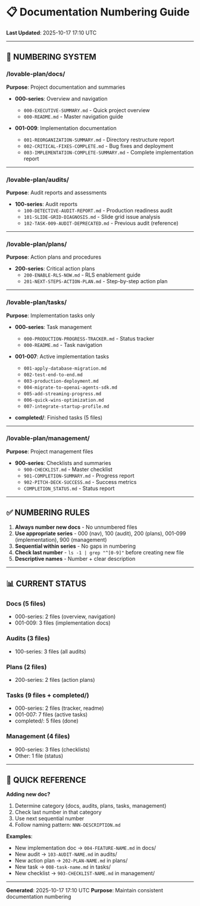 # 📋 Documentation Numbering Guide

**Last Updated**: 2025-10-17 17:10 UTC

---

## 📁 NUMBERING SYSTEM

### /lovable-plan/docs/
**Purpose**: Project documentation and summaries

- **000-series**: Overview and navigation
  - `000-EXECUTIVE-SUMMARY.md` - Quick project overview
  - `000-README.md` - Master navigation guide

- **001-009**: Implementation documentation
  - `001-REORGANIZATION-SUMMARY.md` - Directory restructure report
  - `002-CRITICAL-FIXES-COMPLETE.md` - Bug fixes and deployment
  - `003-IMPLEMENTATION-COMPLETE-SUMMARY.md` - Complete implementation report

---

### /lovable-plan/audits/
**Purpose**: Audit reports and assessments

- **100-series**: Audit reports
  - `100-DETECTIVE-AUDIT-REPORT.md` - Production readiness audit
  - `101-SLIDE-GRID-DIAGNOSIS.md` - Slide grid issue analysis
  - `102-TASK-009-AUDIT-DEPRECATED.md` - Previous audit (reference)

---

### /lovable-plan/plans/
**Purpose**: Action plans and procedures

- **200-series**: Critical action plans
  - `200-ENABLE-RLS-NOW.md` - RLS enablement guide
  - `201-NEXT-STEPS-ACTION-PLAN.md` - Step-by-step action plan

---

### /lovable-plan/tasks/
**Purpose**: Implementation tasks only

- **000-series**: Task management
  - `000-PRODUCTION-PROGRESS-TRACKER.md` - Status tracker
  - `000-README.md` - Task navigation

- **001-007**: Active implementation tasks
  - `001-apply-database-migration.md`
  - `002-test-end-to-end.md`
  - `003-production-deployment.md`
  - `004-migrate-to-openai-agents-sdk.md`
  - `005-add-streaming-progress.md`
  - `006-quick-wins-optimization.md`
  - `007-integrate-startup-profile.md`

- **completed/**: Finished tasks (5 files)

---

### /lovable-plan/management/
**Purpose**: Project management files

- **900-series**: Checklists and summaries
  - `900-CHECKLIST.md` - Master checklist
  - `901-COMPLETION-SUMMARY.md` - Progress report
  - `902-PITCH-DECK-SUCCESS.md` - Success metrics
  - `COMPLETION_STATUS.md` - Status report

---

## ✅ NUMBERING RULES

1. **Always number new docs** - No unnumbered files
2. **Use appropriate series** - 000 (nav), 100 (audit), 200 (plans), 001-099 (implementation), 900 (management)
3. **Sequential within series** - No gaps in numbering
4. **Check last number** - `ls -1 | grep "^[0-9]"` before creating new file
5. **Descriptive names** - Number + clear description

---

## 📊 CURRENT STATUS

### Docs (5 files)
- 000-series: 2 files (overview, navigation)
- 001-009: 3 files (implementation docs)

### Audits (3 files)
- 100-series: 3 files (all audits)

### Plans (2 files)
- 200-series: 2 files (action plans)

### Tasks (9 files + completed/)
- 000-series: 2 files (tracker, readme)
- 001-007: 7 files (active tasks)
- completed/: 5 files (done)

### Management (4 files)
- 900-series: 3 files (checklists)
- Other: 1 file (status)

---

## 🎯 QUICK REFERENCE

**Adding new doc?**
1. Determine category (docs, audits, plans, tasks, management)
2. Check last number in that category
3. Use next sequential number
4. Follow naming pattern: `NNN-DESCRIPTION.md`

**Examples**:
- New implementation doc → `004-FEATURE-NAME.md` in docs/
- New audit → `103-AUDIT-NAME.md` in audits/
- New action plan → `202-PLAN-NAME.md` in plans/
- New task → `008-task-name.md` in tasks/
- New checklist → `903-CHECKLIST-NAME.md` in management/

---

**Generated**: 2025-10-17 17:10 UTC
**Purpose**: Maintain consistent documentation numbering
